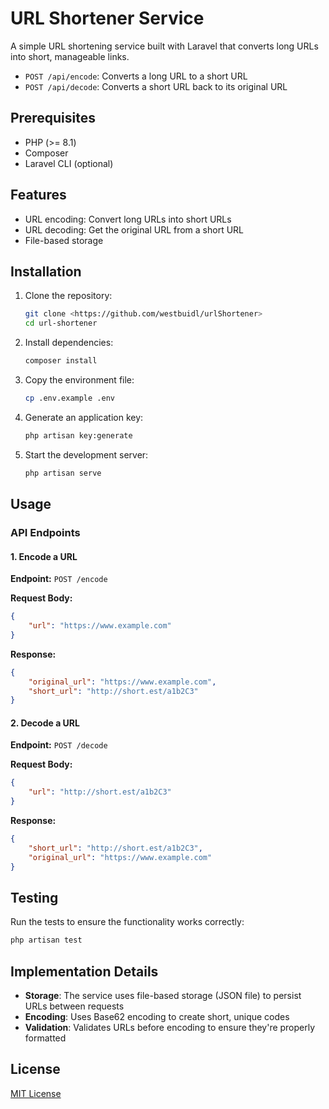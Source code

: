 # URL Shortener Service

A simple URL shortening service built with Laravel that converts long URLs into short, manageable links.

- `POST /api/encode`: Converts a long URL to a short URL
- `POST /api/decode`: Converts a short URL back to its original URL


## Prerequisites
- PHP (>= 8.1)
- Composer
- Laravel CLI (optional)

## Features

- URL encoding: Convert long URLs into short URLs
- URL decoding: Get the original URL from a short URL
- File-based storage

## Installation

1. Clone the repository:
   ```bash
   git clone <https://github.com/westbuidl/urlShortener>
   cd url-shortener
   ```

2. Install dependencies:
   ```bash
   composer install
   ```

3. Copy the environment file:
   ```bash
   cp .env.example .env
   ```

4. Generate an application key:
   ```bash
   php artisan key:generate
   ```

5. Start the development server:
   ```bash
   php artisan serve
   ```

## Usage

### API Endpoints

#### 1. Encode a URL

**Endpoint:** `POST /encode`

**Request Body:**
```json
{
    "url": "https://www.example.com"
}
```

**Response:**
```json
{
    "original_url": "https://www.example.com",
    "short_url": "http://short.est/a1b2C3"
}
```

#### 2. Decode a URL

**Endpoint:** `POST /decode`

**Request Body:**
```json
{
    "url": "http://short.est/a1b2C3"
}
```

**Response:**
```json
{
    "short_url": "http://short.est/a1b2C3",
    "original_url": "https://www.example.com"
}
```


## Testing

Run the tests to ensure the functionality works correctly:

```bash
php artisan test
```

## Implementation Details

- **Storage**: The service uses file-based storage (JSON file) to persist URLs between requests
- **Encoding**: Uses Base62 encoding to create short, unique codes
- **Validation**: Validates URLs before encoding to ensure they're properly formatted


## License

[MIT License](LICENSE)